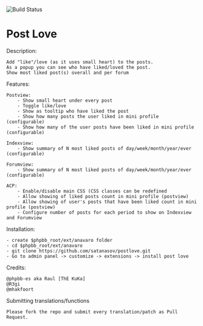 ![Build Status](https://travis-ci.org/satanasov/postlove.svg?branch=master)

Post Love
==========

Description:

    Add "like"/love (as it uses small heart) to the posts.
    As a popup you can see who have liked/loved the post.
    Show most liked post(s) overall and per forum

Features:

    Postview:
        - Show small heart under every post
        - Toggle like/love
        - Show as tooltip who have liked the post
        - Show how many posts the user liked in mini profile (configurable)
        - Show how many of the user posts have been liked in mini profile (configurable)

    Indexview:
        - Show summary of N most liked posts of day/week/month/year/ever (configurable)

    Forumview:
        - Show summary of N most liked posts of day/week/month/year/ever (configurable)

    ACP:
        - Enable/disable main CSS (CSS classes can be redefined
        - Allow showing of liked posts count in mini profile (postview)
        - Allow showing of user's posts that have been liked count in mini profile (postview)
        - Configure number of posts for each period to show on Indexview and Forumview

Installation:

    - create $phpbb_root/ext/anavaro folder
    - cd $phpbb_root/ext/anavaro
    - git clone https://github.com/satanasov/postlove.git
    - Go to admin panel -> customize -> extensions -> install post love

Credits:

    @phpbb-es aka Raul [ThE KuKa]
	@R3gi
	@mhakfoort
    
Submitting translations/functions
    
    Please fork the repo and submit every translation/patch as Pull Request.
